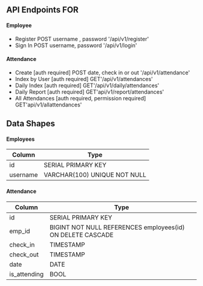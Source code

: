 ## API Endpoints FOR
#### Employee
- Register POST username , password '/api/v1/register'
- Sign In  POST username, password '/api/v1/login'

#### Attendance
- Create [auth required] POST date, check in or out '/api/v1/attendance'
- Index by User [auth required] GET'/api/v1/attendances'
- Daily Index [auth required] GET'/api/v1/daily/attendances'
- Daily Report [auth required] GET'api/v1/report/attendances'
- All Attendances [auth required, permission required] GET'api/v1/allattendances'

## Data Shapes
#### Employees
Column | Type
--- | --- |
id | SERIAL       PRIMARY KEY
username | VARCHAR(100) UNIQUE NOT NULL

#### Attendance
Column | Type
--- | --- |
id | SERIAL  PRIMARY KEY
emp_id |  BIGINT      NOT NULL  REFERENCES employees(id) ON DELETE CASCADE
check_in  |  TIMESTAMP
check_out  |  TIMESTAMP
date | DATE
is_attending | BOOL
